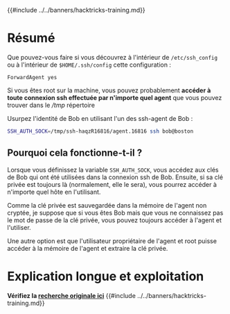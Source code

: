 {{#include ../../banners/hacktricks-training.md}}

# Résumé

Que pouvez-vous faire si vous découvrez à l'intérieur de `/etc/ssh_config` ou à l'intérieur de `$HOME/.ssh/config` cette configuration :
```
ForwardAgent yes
```
Si vous êtes root sur la machine, vous pouvez probablement **accéder à toute connexion ssh effectuée par n'importe quel agent** que vous pouvez trouver dans le _/tmp_ répertoire

Usurpez l'identité de Bob en utilisant l'un des ssh-agent de Bob :
```bash
SSH_AUTH_SOCK=/tmp/ssh-haqzR16816/agent.16816 ssh bob@boston
```
## Pourquoi cela fonctionne-t-il ?

Lorsque vous définissez la variable `SSH_AUTH_SOCK`, vous accédez aux clés de Bob qui ont été utilisées dans la connexion ssh de Bob. Ensuite, si sa clé privée est toujours là (normalement, elle le sera), vous pourrez accéder à n'importe quel hôte en l'utilisant.

Comme la clé privée est sauvegardée dans la mémoire de l'agent non cryptée, je suppose que si vous êtes Bob mais que vous ne connaissez pas le mot de passe de la clé privée, vous pouvez toujours accéder à l'agent et l'utiliser.

Une autre option est que l'utilisateur propriétaire de l'agent et root puisse accéder à la mémoire de l'agent et extraire la clé privée.

# Explication longue et exploitation

**Vérifiez la [recherche originale ici](https://www.clockwork.com/insights/ssh-agent-hijacking/)**
{{#include ../../banners/hacktricks-training.md}}
